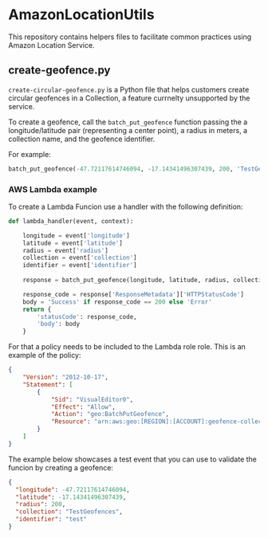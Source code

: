 # AmazonLocationUtils

This repository contains helpers files to facilitate common practices using Amazon Location Service.

## create-geofence.py

`create-circular-geofence.py` is a Python file that helps customers create circular geofences in a Collection, a feature currnelty unsupported by the service.

To create a geofence, call the `batch_put_geofence` function passing the a longitude/latitude pair (representing a center point), a radius in meters, a collection name, and the geofence identifier.

For example:

```python
batch_put_geofence(-47.72117614746094, -17.14341496307439, 200, 'TestGeofesadasnces', 'test')```
```

### AWS Lambda example

To create a Lambda Funcion use a handler with the following definition:

```python
def lambda_handler(event, context):

    longitude = event['longitude']
    latitude = event['latitude']
    radius = event['radius']
    collection = event['collection']
    identifier = event['identifier']
    
    response = batch_put_geofence(longitude, latitude, radius, collection, identifier)

    response_code = response['ResponseMetadata']['HTTPStatusCode']	
    body = 'Success' if response_code == 200 else 'Error'
    return {
        'statusCode': response_code,
        'body': body
    }   
```

For that a policy needs to be included to the Lambda role role. This is an example of the policy:

```json
{
    "Version": "2012-10-17",
    "Statement": [
        {
            "Sid": "VisualEditor0",
            "Effect": "Allow",
            "Action": "geo:BatchPutGeofence",
            "Resource": "arn:aws:geo:[REGION]:[ACCOUNT]:geofence-collection/[COLLECTION-NAME]"
        }
    ]
}
```
The example below showcases a test event that you can use to validate the funcion by creating a geofence:

```json
{
  "longitude": -47.72117614746094,
  "latitude": -17.14341496307439,
  "radius": 200,
  "collection": "TestGeofences",
  "identifier": "test"
}
```
